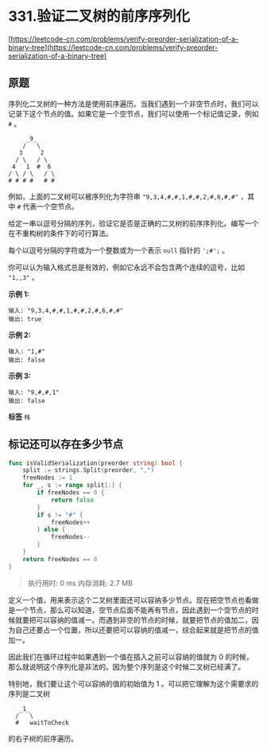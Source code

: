 # 331.验证二叉树的前序序列化
[https://leetcode-cn.com/problems/verify-preorder-serialization-of-a-binary-tree](https://leetcode-cn.com/problems/verify-preorder-serialization-of-a-binary-tree) 
## 原题
序列化二叉树的一种方法是使用前序遍历。当我们遇到一个非空节点时，我们可以记录下这个节点的值。如果它是一个空节点，我们可以使用一个标记值记录，例如 `#` 。

```
     _9_
    /   \
   3     2
  / \   / \
 4   1  #  6
/ \ / \   / \
# # # #   # #

```
例如，上面的二叉树可以被序列化为字符串 `"9,3,4,#,#,1,#,#,2,#,6,#,#"` ，其中 `#` 代表一个空节点。

给定一串以逗号分隔的序列，验证它是否是正确的二叉树的前序序列化。编写一个在不重构树的条件下的可行算法。

每个以逗号分隔的字符或为一个整数或为一个表示 `null` 指针的 `';#';` 。

你可以认为输入格式总是有效的，例如它永远不会包含两个连续的逗号，比如 `"1,,3"` 。

 **示例 1:** 

```
输入: "9,3,4,#,#,1,#,#,2,#,6,#,#"
输出: true
```
 **示例 2:** 

```
输入: "1,#"
输出: false

```
 **示例 3:** 

```
输入: "9,#,#,1"
输出: false
```
 
**标签**
`栈` 


## 标记还可以存在多少节点
```go
func isValidSerialization(preorder string) bool {
	split := strings.Split(preorder, ",")
	freeNodes := 1
	for _, s := range split[:] {
		if freeNodes == 0 {
			return false
		}
		if s != "#" {
			freeNodes++
		} else {
			freeNodes--
		}
	}
	return freeNodes == 0
}
```
>执行用时: 0 ms
内存消耗: 2.7 MB

定义一个值，用来表示这个二叉树里面还可以容纳多少节点。现在把空节点也看做是一个节点，那么可以知道，空节点后面不能再有节点，因此遇到一个空节点的时候就要把可以容纳的值减一。而遇到非空的节点的时候，就要把节点的值加二，因为自己还要占一个位置，所以还要把可以容纳的值减一，综合起来就是把节点的值加一。

因此我们在循环过程中如果遇到一个值在插入之前可以容纳的值就为 0 的时候，那么就说明这个序列化是非法的。因为整个序列是这个时候二叉树已经满了。

特别地，我们要让这个可以容纳的值的初始值为 1 。可以把它理解为这个需要求的序列是二叉树

```
   _1_
  /   \
  #   waitToCheck
```

的右子树的前序遍历。